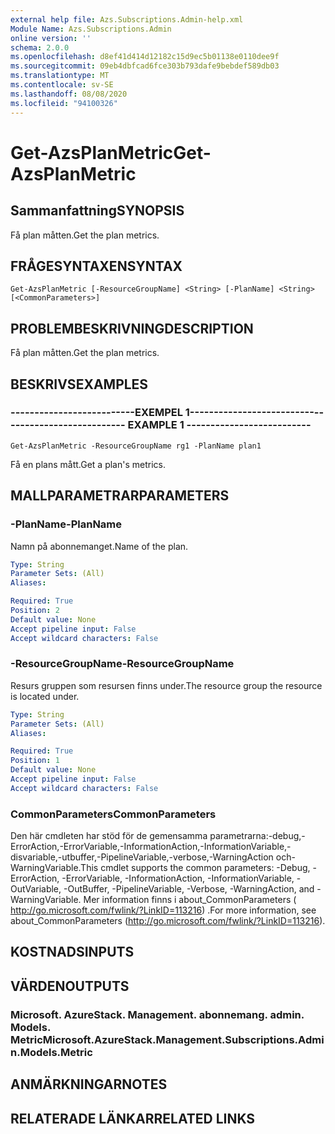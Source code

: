 ```yaml
---
external help file: Azs.Subscriptions.Admin-help.xml
Module Name: Azs.Subscriptions.Admin
online version: ''
schema: 2.0.0
ms.openlocfilehash: d8ef41d414d12182c15d9ec5b01138e0110dee9f
ms.sourcegitcommit: 09eb4dbfcad6fce303b793dafe9bebdef589db03
ms.translationtype: MT
ms.contentlocale: sv-SE
ms.lasthandoff: 08/08/2020
ms.locfileid: "94100326"
---
```

# <span data-ttu-id="614a3-101">Get-AzsPlanMetric</span><span class="sxs-lookup"><span data-stu-id="614a3-101">Get-AzsPlanMetric</span></span>

## <span data-ttu-id="614a3-102">Sammanfattning</span><span class="sxs-lookup"><span data-stu-id="614a3-102">SYNOPSIS</span></span>
<span data-ttu-id="614a3-103">Få plan måtten.</span><span class="sxs-lookup"><span data-stu-id="614a3-103">Get the plan metrics.</span></span>

## <span data-ttu-id="614a3-104">FRÅGESYNTAXEN</span><span class="sxs-lookup"><span data-stu-id="614a3-104">SYNTAX</span></span>

```
Get-AzsPlanMetric [-ResourceGroupName] <String> [-PlanName] <String> [<CommonParameters>]
```

## <span data-ttu-id="614a3-105">PROBLEMBESKRIVNING</span><span class="sxs-lookup"><span data-stu-id="614a3-105">DESCRIPTION</span></span>
<span data-ttu-id="614a3-106">Få plan måtten.</span><span class="sxs-lookup"><span data-stu-id="614a3-106">Get the plan metrics.</span></span>

## <span data-ttu-id="614a3-107">BESKRIVS</span><span class="sxs-lookup"><span data-stu-id="614a3-107">EXAMPLES</span></span>

### <span data-ttu-id="614a3-108">--------------------------EXEMPEL 1--------------------------</span><span class="sxs-lookup"><span data-stu-id="614a3-108">-------------------------- EXAMPLE 1 --------------------------</span></span>
```
Get-AzsPlanMetric -ResourceGroupName rg1 -PlanName plan1
```

<span data-ttu-id="614a3-109">Få en plans mått.</span><span class="sxs-lookup"><span data-stu-id="614a3-109">Get a plan's metrics.</span></span>

## <span data-ttu-id="614a3-110">MALLPARAMETRAR</span><span class="sxs-lookup"><span data-stu-id="614a3-110">PARAMETERS</span></span>

### <span data-ttu-id="614a3-111">-PlanName</span><span class="sxs-lookup"><span data-stu-id="614a3-111">-PlanName</span></span>
<span data-ttu-id="614a3-112">Namn på abonnemanget.</span><span class="sxs-lookup"><span data-stu-id="614a3-112">Name of the plan.</span></span>

```yaml
Type: String
Parameter Sets: (All)
Aliases: 

Required: True
Position: 2
Default value: None
Accept pipeline input: False
Accept wildcard characters: False
```

### <span data-ttu-id="614a3-113">-ResourceGroupName</span><span class="sxs-lookup"><span data-stu-id="614a3-113">-ResourceGroupName</span></span>
<span data-ttu-id="614a3-114">Resurs gruppen som resursen finns under.</span><span class="sxs-lookup"><span data-stu-id="614a3-114">The resource group the resource is located under.</span></span>

```yaml
Type: String
Parameter Sets: (All)
Aliases: 

Required: True
Position: 1
Default value: None
Accept pipeline input: False
Accept wildcard characters: False
```

### <span data-ttu-id="614a3-115">CommonParameters</span><span class="sxs-lookup"><span data-stu-id="614a3-115">CommonParameters</span></span>
<span data-ttu-id="614a3-116">Den här cmdleten har stöd för de gemensamma parametrarna:-debug,-ErrorAction,-ErrorVariable,-InformationAction,-InformationVariable,-disvariable,-utbuffer,-PipelineVariable,-verbose,-WarningAction och-WarningVariable.</span><span class="sxs-lookup"><span data-stu-id="614a3-116">This cmdlet supports the common parameters: -Debug, -ErrorAction, -ErrorVariable, -InformationAction, -InformationVariable, -OutVariable, -OutBuffer, -PipelineVariable, -Verbose, -WarningAction, and -WarningVariable.</span></span> <span data-ttu-id="614a3-117">Mer information finns i about_CommonParameters ( http://go.microsoft.com/fwlink/?LinkID=113216) .</span><span class="sxs-lookup"><span data-stu-id="614a3-117">For more information, see about_CommonParameters (http://go.microsoft.com/fwlink/?LinkID=113216).</span></span>

## <span data-ttu-id="614a3-118">KOSTNADS</span><span class="sxs-lookup"><span data-stu-id="614a3-118">INPUTS</span></span>

## <span data-ttu-id="614a3-119">VÄRDEN</span><span class="sxs-lookup"><span data-stu-id="614a3-119">OUTPUTS</span></span>

### <span data-ttu-id="614a3-120">Microsoft. AzureStack. Management. abonnemang. admin. Models. Metric</span><span class="sxs-lookup"><span data-stu-id="614a3-120">Microsoft.AzureStack.Management.Subscriptions.Admin.Models.Metric</span></span>

## <span data-ttu-id="614a3-121">ANMÄRKNINGAR</span><span class="sxs-lookup"><span data-stu-id="614a3-121">NOTES</span></span>

## <span data-ttu-id="614a3-122">RELATERADE LÄNKAR</span><span class="sxs-lookup"><span data-stu-id="614a3-122">RELATED LINKS</span></span>

